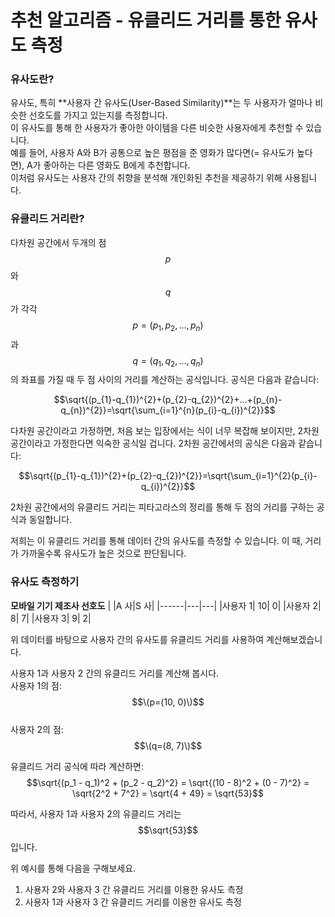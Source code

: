 # 추천 알고리즘 - 유클리드 거리를 통한 유사도 측정


### 유사도란?
유사도, 특히 **사용자 간 유사도(User-Based Similarity)**는 두 사용자가 얼마나 비슷한 선호도를 가지고 있는지를 측정합니다.  
이 유사도를 통해 한 사용자가 좋아한 아이템을 다른 비슷한 사용자에게 추천할 수 있습니다.  
예를 들어, 사용자 A와 B가 공통으로 높은 평점을 준 영화가 많다면(= 유사도가 높다면), A가 좋아하는 다른 영화도 B에게 추천합니다.  
이처럼 유사도는 사용자 간의 취향을 분석해 개인화된 추천을 제공하기 위해 사용됩니다.  


### 유클리드 거리란?
다차원 공간에서 두개의 점 $$p$$와 $$q$$가 각각 $$p=(p_{1},p_{2},...,p_{n})$$과 $$q=(q_{1},q_{2},...,q_{n})$$의 좌표를 가질 때 두 점 사이의 거리를 계산하는 공식입니다. 
공식은 다음과 같습니다:  

$$\sqrt{(p_{1}-q_{1})^{2}+(p_{2}-q_{2})^{2}+...+(p_{n}-q_{n})^{2}}=\sqrt{\sum_{i=1}^{n}(p_{i}-q_{i})^{2}}$$

다차원 공간이라고 가정하면, 처음 보는 입장에서는 식이 너무 복잡해 보이지만, 2차원 공간이라고 가정한다면 익숙한 공식일 겁니다.
2차원 공간에서의 공식은 다음과 같습니다:

$$\sqrt{(p_{1}-q_{1})^{2}+(p_{2}-q_{2})^{2}}=\sqrt{\sum_{i=1}^{2}(p_{i}-q_{i})^{2}}$$

2차원 공간에서의 유클리드 거리는 피타고라스의 정리를 통해 두 점의 거리를 구하는 공식과 동일합니다.

저희는 이 유클리드 거리를 통해 데이터 간의 유사도를 측정할 수 있습니다.
이 때, 거리가 가까울수록 유사도가 높은 것으로 판단됩니다.


### 유사도 측정하기
**모바일 기기 제조사 선호도**
|      |A 사|S 사|
|------|---|---|
|사용자 1| 10|  0|
|사용자 2|  8|  7|
|사용자 3|  9|  2|

위 데이터를 바탕으로 사용자 간의 유사도를 유클리드 거리를 사용하여 계산해보겠습니다.

사용자 1과 사용자 2 간의 유클리드 거리를 계산해 봅시다.  
사용자 1의 점: $$\(p=(10, 0)\)$$  
사용자 2의 점: $$\(q=(8, 7)\)$$  

유클리드 거리 공식에 따라 계산하면:
$$\sqrt{(p_1 - q_1)^2 + (p_2 - q_2)^2} = \sqrt{(10 - 8)^2 + (0 - 7)^2} = \sqrt{2^2 + 7^2} = \sqrt{4 + 49} = \sqrt{53}$$

따라서, 사용자 1과 사용자 2의 유클리드 거리는 $$\sqrt{53}$$입니다.

위 예시를 통해 다음을 구해보세요.

1. 사용자 2와 사용자 3 간 유클리드 거리를 이용한 유사도 측정
2. 사용자 1과 사용자 3 간 유클리드 거리를 이용한 유사도 측정

